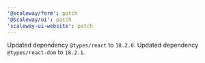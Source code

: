 ```yaml
---
'@scaleway/form': patch
'@scaleway/ui': patch
'scaleway-ui-website': patch
---
```


Updated dependency `@types/react` to `18.2.0`.
Updated dependency `@types/react-dom` to `18.2.1`.
